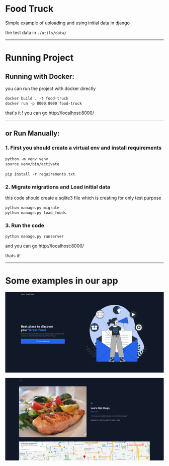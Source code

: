 # Food Truck

Simple example of uploading and using initial data in django

the test data in `./utils/data/`

---

# Running Project

## Running with Docker:

you can run the project with docker directly

```
docker build . -t food-truck
docker run -p 8000:8000 food-truck
```

that's it ! you can go http://localhost:8000/

---

## or Run Manually:

### 1. First you should create a virtual env and install requirements

```
python -m venv venv
source venv/bin/activate

pip install -r requirements.txt
```

### 2. Migrate migrations and Load initial data

this code should create a sqlite3 file which is creating for only test purpose

```
python manage.py migrate
python manage.py load_foods
```

### 3. Run the code

```
python manage.py runserver
```

and you can go http://localhost:8000/

thats it!

---

# Some examples in our app

![ss1](./docs/gallery/ss1.png)

![ss2](./docs/gallery/ss2.png)
